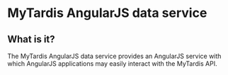 # MyTardis AngularJS data service
## What is it?
The MyTardis AngularJS data service provides an AngularJS service with which AngularJS applications may easily interact with the MyTardis API.